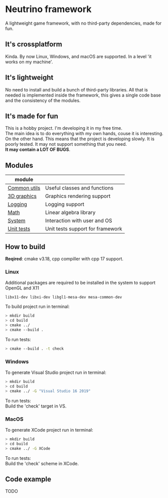 # Neutrino framework

A lightweight game framework, with no third-party dependencies, made for fun.

## It's crossplatform
Kinda. By now Linux, Windows, and macOS are supported. 
In a level 'it works on my machine'.

## It's lightweight
No need to install and build a bunch of third-party libraries. 
All that is needed is implemented inside the framework, this gives a single code
base and the consistency of the modules.

## It's made for fun
This is a hobby project. I'm developing it in my free time.   
The main idea is to do everything with my own hands, couse it is interesting.  
On the other hand. This means that the project is developing slowly. 
It is poorly tested. It may not support something that you need.  
**It may contain a LOT OF BUGS**.


## Modules

| module                            |                                  |
| ----------------------------------|----------------------------------|
| [Common utils](neutrino/common/)  | Useful classes and functions     |
| [3D graphics](neutrino/graphics/) | Graphics rendering support       |
| [Logging](neutrino/log/)          | Logging support                  |
| [Math](neutrino/math/)            | Linear algebra library           |
| [System](neutrino/system/)        | Interaction with user and OS     |
| [Unit tests](neutrino/unit_test/) | Unit tests support for framework |


## How to build

**Reqired**: cmake v3.18, cpp compiller with cpp 17 support.

### Linux

Additional packages are required to be installed in the system 
to support OpenGL and X11
```
libx11-dev libxi-dev libgl1-mesa-dev mesa-common-dev
```

To build project run in terminal:

``` bash
> mkdir build
> cd build
> cmake ../
> cmake --build .
```

To run tests:

``` bash
> cmake --build . -t check
```

### Windows
To generate Visual Studio project run in terminal:

``` bash
> mkdir build
> cd build
> cmake ../ -G "Visual Studio 16 2019"
```

To run tests:  
Build the 'check' target in VS.
### MacOS

To generate XCode project run in terminal:

``` bash
> mkdir build
> cd build
> cmake ../ -G XCode
```

To run tests:  
Build the 'check' scheme in XCode.

## Code example
TODO


